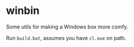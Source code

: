 # winbin

Some utils for making a Windows box more comfy.

Run `build.bat`, assumes you have `cl.exe` on path.
